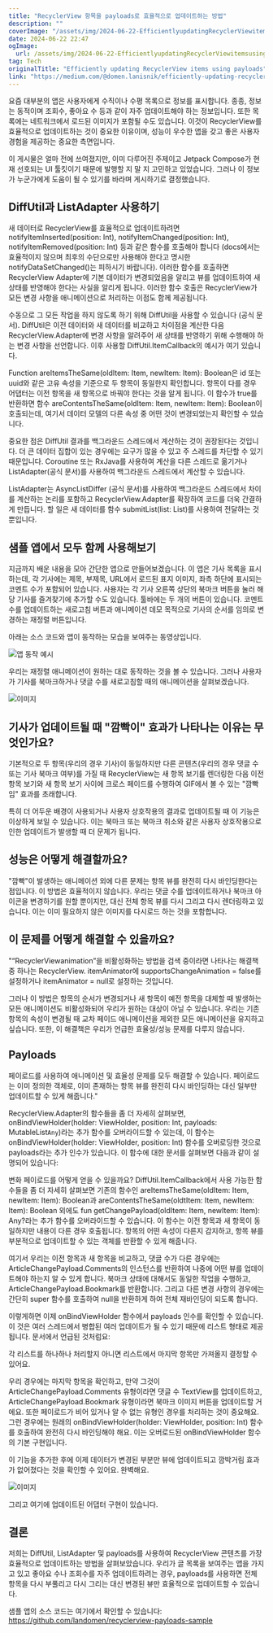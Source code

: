 ```yaml
---
title: "RecyclerView 항목을 payloads로 효율적으로 업데이트하는 방법"
description: ""
coverImage: "/assets/img/2024-06-22-EfficientlyupdatingRecyclerViewitemsusingpayloads_0.png"
date: 2024-06-22 22:47
ogImage:
  url: /assets/img/2024-06-22-EfficientlyupdatingRecyclerViewitemsusingpayloads_0.png
tag: Tech
originalTitle: "Efficiently updating RecyclerView items using payloads"
link: "https://medium.com/@domen.lanisnik/efficiently-updating-recyclerview-items-using-payloads-1305f65f3068"
---
```


요즘 대부분의 앱은 사용자에게 수직이나 수평 목록으로 정보를 표시합니다. 종종, 정보는 동적이며 조회수, 좋아요 수 등과 같이 자주 업데이트해야 하는 정보입니다. 또한 목록에는 네트워크에서 로드된 이미지가 포함될 수도 있습니다. 이것이 RecyclerView를 효율적으로 업데이트하는 것이 중요한 이유이며, 성능이 우수한 앱을 갖고 좋은 사용자 경험을 제공하는 중요한 측면입니다.

이 게시물은 얼마 전에 쓰여졌지만, 이미 다루어진 주제이고 Jetpack Compose가 현재 선호되는 UI 툴킷이기 때문에 발행할 지 말 지 고민하고 있었습니다. 그러나 이 정보가 누군가에게 도움이 될 수 있기를 바라며 게시하기로 결정했습니다.

## DiffUtil과 ListAdapter 사용하기

새 데이터로 RecyclerView를 효율적으로 업데이트하려면 notifyItemInserted(position: Int), notifyItemChanged(position: Int), notifyItemRemoved(position: Int) 등과 같은 함수를 호출해야 합니다 (docs에서는 효율적이지 않으며 최후의 수단으로만 사용해야 한다고 명시한 notifyDataSetChanged()는 피하시기 바랍니다). 이러한 함수를 호출하면 RecyclerView Adapter에 기본 데이터가 변경되었음을 알리고 뷰를 업데이트하여 새 상태를 반영해야 한다는 사실을 알리게 됩니다. 이러한 함수 호출은 RecyclerView가 모든 변경 사항을 애니메이션으로 처리하는 이점도 함께 제공됩니다.

<div class="content-ad"></div>

수동으로 그 모든 작업을 하지 않도록 하기 위해 DiffUtil을 사용할 수 있습니다 (공식 문서). DiffUtil은 이전 데이터와 새 데이터를 비교하고 차이점을 계산한 다음 RecyclerView.Adapter에 변경 사항을 알려주어 새 상태를 반영하기 위해 수행해야 하는 변경 사항을 선언합니다. 이후 사용할 DiffUtil.ItemCallback의 예시가 여기 있습니다.

Function areItemsTheSame(oldItem: Item, newItem: Item): Boolean은 id 또는 uuid와 같은 고유 속성을 기준으로 두 항목이 동일한지 확인합니다. 항목이 다를 경우 어댑터는 이전 항목을 새 항목으로 바꿔야 한다는 것을 알게 됩니다. 이 함수가 true를 반환하면 함수 areContentsTheSame(oldItem: Item, newItem: Item): Boolean이 호출되는데, 여기서 데이터 모델의 다른 속성 중 어떤 것이 변경되었는지 확인할 수 있습니다.

중요한 점은 DiffUtil 결과를 백그라운드 스레드에서 계산하는 것이 권장된다는 것입니다. 더 큰 데이터 집합이 있는 경우에는 요구가 많을 수 있고 주 스레드를 차단할 수 있기 때문입니다. Coroutine 또는 RxJava를 사용하여 계산을 다른 스레드로 옮기거나 ListAdapter(공식 문서)를 사용하여 백그라운드 스레드에서 계산할 수 있습니다.

ListAdapter는 AsyncListDiffer (공식 문서)를 사용하여 백그라운드 스레드에서 차이를 계산하는 논리를 포함하고 RecyclerView.Adapter를 확장하여 코드를 더욱 간결하게 만듭니다. 할 일은 새 데이터를 함수 submitList(list: List)를 사용하여 전달하는 것뿐입니다.

<div class="content-ad"></div>

## 샘플 앱에서 모두 함께 사용해보기

지금까지 배운 내용을 모아 간단한 앱으로 만들어보겠습니다. 이 앱은 기사 목록을 표시하는데, 각 기사에는 제목, 부제목, URL에서 로드된 표지 이미지, 좌측 하단에 표시되는 코멘트 수가 포함되어 있습니다. 사용자는 각 기사 오른쪽 상단의 북마크 버튼을 눌러 해당 기사를 즐겨찾기에 추가할 수도 있습니다. 툴바에는 두 개의 버튼이 있습니다. 코멘트 수를 업데이트하는 새로고침 버튼과 애니메이션 데모 목적으로 기사의 순서를 임의로 변경하는 재정렬 버튼입니다.

아래는 소스 코드와 앱이 동작하는 모습을 보여주는 동영상입니다.

![앱 동작 예시](https://miro.medium.com/v2/resize:fit:640/1*kRBq0EXx36YlMoTCuulNuw.gif)

<div class="content-ad"></div>

우리는 재정렬 애니메이션이 원하는 대로 동작하는 것을 볼 수 있습니다. 그러나 사용자가 기사를 북마크하거나 댓글 수를 새로고침할 때의 애니메이션을 살펴보겠습니다.

![이미지](https://miro.medium.com/v2/resize:fit:640/1*fWIvJ-K4PoONrlIZNzys1Q.gif)

## 기사가 업데이트될 때 "깜빡이" 효과가 나타나는 이유는 무엇인가요?

기본적으로 두 항목(우리의 경우 기사)이 동일하지만 다른 콘텐츠(우리의 경우 댓글 수 또는 기사 북마크 여부)를 가질 때 RecyclerView는 새 항목 보기를 렌더링한 다음 이전 항목 보기와 새 항목 보기 사이에 크로스 페이드를 수행하여 GIF에서 볼 수 있는 "깜빡임" 효과를 초래합니다.

<div class="content-ad"></div>

특히 더 어두운 배경이 사용되거나 사용자 상호작용의 결과로 업데이트될 때 이 기능은 이상하게 보일 수 있습니다. 이는 북마크 또는 북마크 취소와 같은 사용자 상호작용으로 인한 업데이트가 발생할 때 더 문제가 됩니다.

## 성능은 어떻게 해결할까요?

"깜빡"이 발생하는 애니메이션 외에 다른 문제는 항목 뷰를 완전히 다시 바인딩한다는 점입니다. 이 방법은 효율적이지 않습니다. 우리는 댓글 수를 업데이트하거나 북마크 아이콘을 변경하기를 원할 뿐이지만, 대신 전체 항목 뷰를 다시 그리고 다시 렌더링하고 있습니다. 이는 이미 필요하지 않은 이미지를 다시로드 하는 것을 포함합니다.

## 이 문제를 어떻게 해결할 수 있을까요?

<div class="content-ad"></div>

"“RecyclerViewanimation”을 비활성화하는 방법을 검색 중이라면 나타나는 해결책 중 하나는 RecyclerView. itemAnimator에 supportsChangeAnimation = false를 설정하거나 itemAnimator = null로 설정하는 것입니다.

그러나 이 방법은 항목의 순서가 변경되거나 새 항목이 예전 항목을 대체할 때 발생하는 모든 애니메이션도 비활성화되어 우리가 원하는 대상이 아닐 수 있습니다. 우리는 기존 항목의 속성이 변경될 때 교차 페이드 애니메이션을 제외한 모든 애니메이션을 유지하고 싶습니다. 또한, 이 해결책은 우리가 언급한 효율성/성능 문제를 다루지 않습니다.

## Payloads

페이로드를 사용하여 애니메이션 및 효율성 문제를 모두 해결할 수 있습니다. 페이로드는 이미 정의한 객체로, 이미 존재하는 항목 뷰를 완전히 다시 바인딩하는 대신 일부만 업데이트할 수 있게 해줍니다."

<div class="content-ad"></div>

RecyclerView.Adapter의 함수들을 좀 더 자세히 살펴보면, onBindViewHolder(holder: ViewHolder, position: Int, payloads: MutableList`Any`)라는 추가 함수를 오버라이드할 수 있는데, 이 함수는 onBindViewHolder(holder: ViewHolder, position: Int) 함수를 오버로딩한 것으로 payloads라는 추가 인수가 있습니다. 이 함수에 대한 문서를 살펴보면 다음과 같이 설명되어 있습니다:

변화 페이로드를 어떻게 얻을 수 있을까요? DiffUtil.ItemCallback에서 사용 가능한 함수들을 좀 더 자세히 살펴보면 기존의 함수인 areItemsTheSame(oldItem: Item, newItem: Item): Boolean과 areContentsTheSame(oldtItem: Item, newItem: Item): Boolean 외에도 fun getChangePayload(oldItem: Item, newItem: Item): Any?라는 추가 함수를 오버라이드할 수 있습니다.
이 함수는 이전 항목과 새 항목이 동일하지만 내용이 다른 경우 호출됩니다. 항목의 어떤 속성이 다른지 감지하고, 항목 뷰를 부분적으로 업데이트할 수 있는 객체를 반환할 수 있게 해줍니다.

여기서 우리는 이전 항목과 새 항목을 비교하고, 댓글 수가 다른 경우에는 ArticleChangePayload.Comments의 인스턴스를 반환하여 나중에 어떤 뷰를 업데이트해야 하는지 알 수 있게 합니다. 북마크 상태에 대해서도 동일한 작업을 수행하고, ArticleChangePayload.Bookmark를 반환합니다. 그리고 다른 변경 사항의 경우에는 간단히 super 함수를 호출하여 null을 반환하게 하여 전체 재바인딩이 되도록 합니다.

이렇게하면 이제 onBindViewHolder 함수에서 payloads 인수를 확인할 수 있습니다. 이 것은 여러 스레드에서 병합된 여러 업데이트가 될 수 있기 때문에 리스트 형태로 제공됩니다. 문서에서 언급된 것처럼요:

<div class="content-ad"></div>

각 리스트를 하나하나 처리할지 아니면 리스트에서 마지막 항목만 가져올지 결정할 수 있어요.

우리 경우에는 마지막 항목을 확인하고, 만약 그것이 ArticleChangePayload.Comments 유형이라면 댓글 수 TextView를 업데이트하고, ArticleChangePayload.Bookmark 유형이라면 북마크 이미지 버튼을 업데이트할 거에요. 또한 페이로드가 비어 있거나 알 수 없는 유형인 경우를 처리하는 것이 중요해요. 그런 경우에는 원래의 onBindViewHolder(holder: ViewHolder, position: Int) 함수를 호출하여 완전히 다시 바인딩해야 해요. 이는 오버로드된 onBindViewHolder 함수의 기본 구현입니다.

이 기능을 추가한 후에 이제 데이터가 변경된 부분만 뷰에 업데이트되고 깜박거림 효과가 없어졌다는 것을 확인할 수 있어요. 완벽해요.

![이미지](https://miro.medium.com/v2/resize:fit:640/1*OevReNMqnU9pngRAEUxmWQ.gif)

<div class="content-ad"></div>

그리고 여기에 업데이트된 어댑터 구현이 있습니다.

## 결론

저희는 DiffUtil, ListAdapter 및 payloads를 사용하여 RecyclerView 콘텐츠를 가장 효율적으로 업데이트하는 방법을 살펴보았습니다. 우리가 글 목록을 보여주는 앱을 가지고 있고 좋아요 수나 조회수를 자주 업데이트하려는 경우, payloads를 사용하면 전체 항목을 다시 부풀리고 다시 그리는 대신 변경된 뷰만 효율적으로 업데이트할 수 있습니다.

샘플 앱의 소스 코드는 여기에서 확인할 수 있습니다: https://github.com/landomen/recyclerview-payloads-sample
